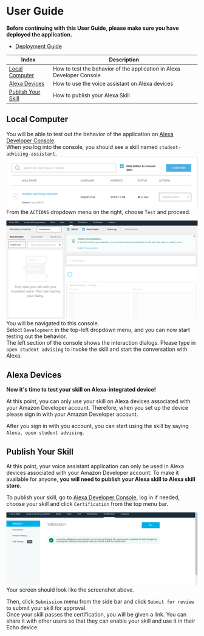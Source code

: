 # User Guide #
**Before continuing with this User Guide, please make sure you have deployed the application.**
- [Deployment Guide](./DeploymentGuide.md)

| Index | Description |
| ----- | ----------- |
| [Local Computer](#local-computer) | How to test the behavior of the application in Alexa Developer Console |
| [Alexa Devices](#alexa-devices) | How to use the voice assistant on Alexa devices | 
| [Publish Your Skill](#publish-your-skill) | How to publish your Alexa Skill |

## Local Computer ##
You will be able to test out the behavior of the application on [Alexa Developer Console](https://developer.amazon.com/alexa/console/ask).   
When you log into the console, you should see a skill named `student-advising-assistant`.![ask-console](./images/ask_console.png)
From the `ACTIONS` dropdown menu on the right, choose `Test` and proceed.

![console-test](./images/ask_console_test.png)
You will be navigated to this console.  
Select `Development` in the top-left dropdown menu, and you can now start testing out the behavior.  
The left section of the console shows the interaction dialogs. Please type in `open student advising` to invoke the skill and start the conversation with Alexa. 

## Alexa Devices ##

**Now it's time to test your skill on Alexa-integrated device!**  

At this point, you can only use your skill on Alexa devices associated with your Amazon Developer account. Therefore, when you set up the device please sign in with your Amazon Developer account.

After you sign in with you account, you can start using the skill by saying `Alexa, open student advising`. 

## Publish Your Skill ##
At this point, your voice assistant application can only be used in Alexa devices associated with your Amazon Developer account. To make it available for anyone, **you will need to publish your Alexa skill to Alexa skill store**.

To publish your skill, go to [Alexa Developer Console](https://developer.amazon.com/alexa/console/ask), log in if needed, choose your skill and click `Certification` from the top menu bar.

![certification](./images/ask_certification.png)  
Your screen should look like the screenshot above. 

Then, click `Submission` menu from the side bar and click `Submit for review` to submit your skill for approval.   
Once your skill passes the certification, you will be given a link. You can share it with other users so that they can enable your skill and use it in their Echo device.